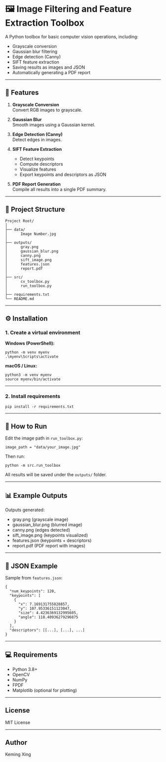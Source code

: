 # 🖼️ Image Filtering and Feature Extraction Toolbox

A Python toolbox for basic computer vision operations, including:

- Grayscale conversion
- Gaussian blur filtering
- Edge detection (Canny)
- SIFT feature extraction
- Saving results as images and JSON
- Automatically generating a PDF report

---

## 🚀 Features

1. **Grayscale Conversion**  
   Convert RGB images to grayscale.

2. **Gaussian Blur**  
   Smooth images using a Gaussian kernel.

3. **Edge Detection (Canny)**  
   Detect edges in images.

4. **SIFT Feature Extraction**  
    - Detect keypoints
    - Compute descriptors
    - Visualize features
    - Export keypoints and descriptors as JSON

5. **PDF Report Generation**  
   Compile all results into a single PDF summary.

---

## 📂 Project Structure

```
Project Root/
│
├── data/
│      Image Number.jpg
│
├── outputs/
│      gray.png
│      gaussian_blur.png
│      canny.png
│      sift_image.png
│      features.json
│      report.pdf
│
├── src/
│      cv_toolbox.py
│      run_toolbox.py
│
├── requirements.txt
└── README.md
```

---

## ⚙️ Installation

### 1. Create a virtual environment

**Windows (PowerShell):**

```
python -m venv myenv
.\myenv\Scripts\activate
```

**macOS / Linux:**

```
python3 -m venv myenv
source myenv/bin/activate
```

---

### 2. Install requirements

```
pip install -r requirements.txt
```

---

## 📝 How to Run

Edit the image path in `run_toolbox.py`:

```
image_path = "data/your_image.jpg"
```

Then run:

```
python -m src.run_toolbox
```

All results will be saved under the `outputs/` folder.

---

## 📊 Example Outputs

Outputs generated:

- gray.png             (grayscale image)
- gaussian_blur.png    (blurred image)
- canny.png            (edges detected)
- sift_image.png       (keypoints visualized)
- features.json        (keypoints + descriptors)
- report.pdf           (PDF report with images)

---

## 📄 JSON Example

Sample from `features.json`:

```
{
  "num_keypoints": 120,
  "keypoints": [
    {
      "x": 7.169131755828857,
      "y": 107.95336151123047,
      "size": 4.4236369132995605,
      "angle": 118.40936279296875
    }
  ],
  "descriptors": [[...], [...], ...]
}
```

---

## 💻 Requirements

- Python 3.8+
- OpenCV
- NumPy
- FPDF
- Matplotlib (optional for plotting)

---

## License

MIT License

---

## Author

Keming Xing
